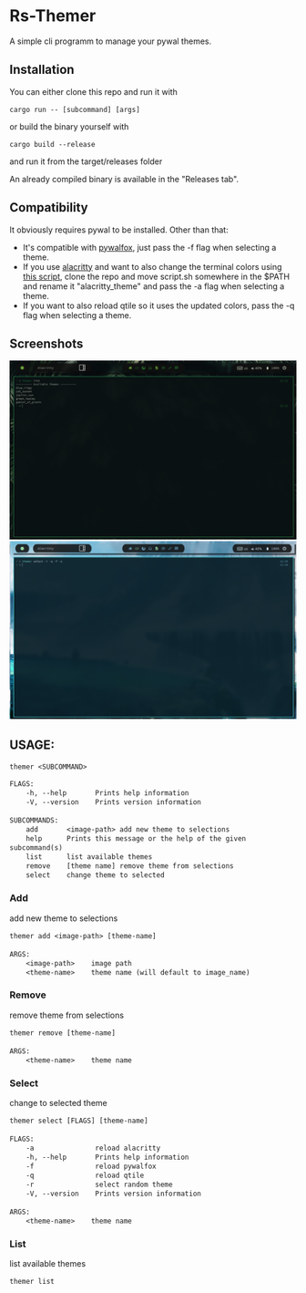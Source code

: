 # Rs-Themer

A simple cli programm to manage your pywal themes.

## Installation

You can either clone this repo and run it with 
```
cargo run -- [subcommand] [args]
``` 
or build the binary yourself with 
```
cargo build --release
```
and run it from the target/releases folder

An already compiled binary is available in the "Releases tab".

## Compatibility

It obviously requires pywal to be installed.
Other than that:
- It's compatible with [pywalfox](https://github.com/Frewacom/pywalfox), just pass the -f flag when selecting a theme.
- If you use [alacritty](https://github.com/alacritty/alacritty) and want to also change the terminal colors using [this script](https://github.com/egeesin/alacritty-color-export), clone the repo and move script.sh somewhere in the $PATH and rename it "alacritty_theme" and pass the -a flag when selecting a theme.
- If you want to also reload qtile so it uses the updated colors, pass the -q flag when selecting a theme.

## Screenshots

![list showcase](screenshots/list.png)
![random](screenshots/random_change.png)

## USAGE:
```
themer <SUBCOMMAND>
```
```
FLAGS:
    -h, --help       Prints help information
    -V, --version    Prints version information

SUBCOMMANDS:
    add       <image-path> add new theme to selections
    help      Prints this message or the help of the given subcommand(s)
    list      list available themes
    remove    [theme name] remove theme from selections
    select    change theme to selected
```

### Add

add new theme to selections 

```
themer add <image-path> [theme-name]

ARGS:
    <image-path>    image path
    <theme-name>    theme name (will default to image_name)
```

### Remove

remove theme from selections
```
themer remove [theme-name]

ARGS:
    <theme-name>    theme name
```

### Select


change to selected theme

```
themer select [FLAGS] [theme-name]

FLAGS:
    -a               reload alacritty
    -h, --help       Prints help information
    -f               reload pywalfox
    -q               reload qtile
    -r               select random theme
    -V, --version    Prints version information

ARGS:
    <theme-name>    theme name
```

### List

list available themes

```
themer list
```